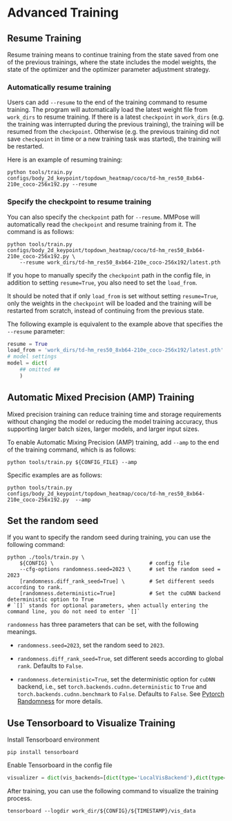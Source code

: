 # Advanced Training

## Resume Training

Resume training means to continue training from the state saved from one of the previous trainings, where the state includes the model weights, the state of the optimizer and the optimizer parameter adjustment strategy.

### Automatically resume training

Users can add `--resume` to the end of the training command to resume training. The program will automatically load the latest weight file from `work_dirs` to resume training. If there is a latest `checkpoint` in `work_dirs` (e.g. the training was interrupted during the previous training), the training will be resumed from the `checkpoint`. Otherwise (e.g. the previous training did not save `checkpoint` in time or a new training task was started), the training will be restarted.

Here is an example of resuming training:

```shell
python tools/train.py configs/body_2d_keypoint/topdown_heatmap/coco/td-hm_res50_8xb64-210e_coco-256x192.py --resume
```

### Specify the checkpoint to resume training

You can also specify the `checkpoint` path for `--resume`. MMPose will automatically read the `checkpoint` and resume training from it. The command is as follows:

```shell
python tools/train.py configs/body_2d_keypoint/topdown_heatmap/coco/td-hm_res50_8xb64-210e_coco-256x192.py \
    --resume work_dirs/td-hm_res50_8xb64-210e_coco-256x192/latest.pth
```

If you hope to manually specify the `checkpoint` path in the config file, in addition to setting `resume=True`, you also need to set the `load_from`.

It should be noted that if only `load_from` is set without setting `resume=True`, only the weights in the `checkpoint` will be loaded and the training will be restarted from scratch, instead of continuing from the previous state.

The following example is equivalent to the example above that specifies the `--resume` parameter:

```python
resume = True
load_from = 'work_dirs/td-hm_res50_8xb64-210e_coco-256x192/latest.pth'
# model settings
model = dict(
    ## omitted ##
    )
```

## Automatic Mixed Precision (AMP) Training

Mixed precision training can reduce training time and storage requirements without changing the model or reducing the model training accuracy, thus supporting larger batch sizes, larger models, and larger input sizes.

To enable Automatic Mixing Precision (AMP) training, add `--amp` to the end of the training command, which is as follows:

```shell
python tools/train.py ${CONFIG_FILE} --amp
```

Specific examples are as follows:

```shell
python tools/train.py configs/body_2d_keypoint/topdown_heatmap/coco/td-hm_res50_8xb64-210e_coco-256x192.py  --amp
```

## Set the random seed

If you want to specify the random seed during training, you can use the following command:

```shell
python ./tools/train.py \
    ${CONFIG} \                               # config file
    --cfg-options randomness.seed=2023 \      # set the random seed = 2023
    [randomness.diff_rank_seed=True] \        # Set different seeds according to rank.
    [randomness.deterministic=True]           # Set the cuDNN backend deterministic option to True
# `[]` stands for optional parameters, when actually entering the command line, you do not need to enter `[]`
```

`randomness` has three parameters that can be set, with the following meanings.

- `randomness.seed=2023`, set the random seed to `2023`.

- `randomness.diff_rank_seed=True`, set different seeds according to global `rank`. Defaults to `False`.

- `randomness.deterministic=True`, set the deterministic option for `cuDNN` backend, i.e., set `torch.backends.cudnn.deterministic` to `True` and `torch.backends.cudnn.benchmark` to `False`. Defaults to `False`. See [Pytorch Randomness](https://pytorch.org/docs/stable/notes/randomness.html) for more details.

## Use Tensorboard to Visualize Training

Install Tensorboard environment

```shell
pip install tensorboard
```

Enable Tensorboard in the config file

```python
visualizer = dict(vis_backends=[dict(type='LocalVisBackend'),dict(type='TensorboardVisBackend')])
```

After training, you can use the following command to visualize the training process.

```shell
tensorboard --logdir work_dir/${CONFIG}/${TIMESTAMP}/vis_data
```
